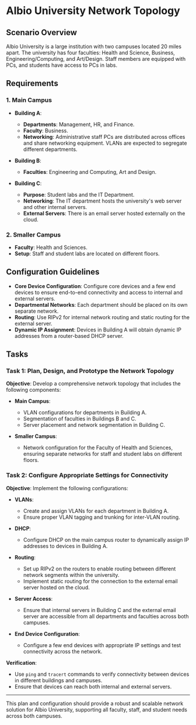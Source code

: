 # Albio University Network Topology

## Scenario Overview
Albio University is a large institution with two campuses located 20 miles apart. The university has four faculties: Health and Science, Business, Engineering/Computing, and Art/Design. Staff members are equipped with PCs, and students have access to PCs in labs.

## Requirements

### 1. Main Campus
- **Building A**:
  - **Departments**: Management, HR, and Finance.
  - **Faculty**: Business.
  - **Networking**: Administrative staff PCs are distributed across offices and share networking equipment. VLANs are expected to segregate different departments.
  
- **Building B**:
  - **Faculties**: Engineering and Computing, Art and Design.
  
- **Building C**:
  - **Purpose**: Student labs and the IT Department.
  - **Networking**: The IT department hosts the university's web server and other internal servers.
  - **External Servers**: There is an email server hosted externally on the cloud.

### 2. Smaller Campus
- **Faculty**: Health and Sciences.
- **Setup**: Staff and student labs are located on different floors.

## Configuration Guidelines
- **Core Device Configuration**: Configure core devices and a few end devices to ensure end-to-end connectivity and access to internal and external servers.
- **Departmental Networks**: Each department should be placed on its own separate network.
- **Routing**: Use RIPv2 for internal network routing and static routing for the external server.
- **Dynamic IP Assignment**: Devices in Building A will obtain dynamic IP addresses from a router-based DHCP server.

## Tasks

### Task 1: Plan, Design, and Prototype the Network Topology
**Objective**: Develop a comprehensive network topology that includes the following components:
- **Main Campus**:
  - VLAN configurations for departments in Building A.
  - Segmentation of faculties in Buildings B and C.
  - Server placement and network segmentation in Building C.

- **Smaller Campus**:
  - Network configuration for the Faculty of Health and Sciences, ensuring separate networks for staff and student labs on different floors.

### Task 2: Configure Appropriate Settings for Connectivity
**Objective**: Implement the following configurations:
- **VLANs**:
  - Create and assign VLANs for each department in Building A.
  - Ensure proper VLAN tagging and trunking for inter-VLAN routing.
  
- **DHCP**:
  - Configure DHCP on the main campus router to dynamically assign IP addresses to devices in Building A.
  
- **Routing**:
  - Set up RIPv2 on the routers to enable routing between different network segments within the university.
  - Implement static routing for the connection to the external email server hosted on the cloud.
  
- **Server Access**:
  - Ensure that internal servers in Building C and the external email server are accessible from all departments and faculties across both campuses.
  
- **End Device Configuration**:
  - Configure a few end devices with appropriate IP settings and test connectivity across the network.
  
**Verification**:
- Use `ping` and `tracert` commands to verify connectivity between devices in different buildings and campuses.
- Ensure that devices can reach both internal and external servers.

---

This plan and configuration should provide a robust and scalable network solution for Albio University, supporting all faculty, staff, and student needs across both campuses.
